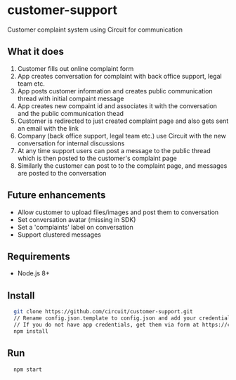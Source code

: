 # customer-support
Customer complaint system using Circuit for communication

## What it does
1. Customer fills out online complaint form
1. App creates conversation for complaint with back office support, legal team etc.
1. App posts customer information and creates public communication thread with initial compaint message
1. App creates new compaint id and associates it with the conversation and the public communication thead
1. Customer is redirected to just created complaint page and also gets sent an email with the link
1. Company (back office support, legal team etc.) use Circuit with the new conversation for internal discussions
1. At any time support users can post a message to the public thread which is then posted to the customer's complaint page
1. Similarly the customer can post to to the complaint page, and messages are posted to the conversation

## Future enhancements
* Allow customer to upload files/images and post them to conversation
* Set conversation avatar (missing in SDK)
* Set a 'complaints' label on conversation
* Support clustered messages

## Requirements
* Node.js 8+

## Install
```bash
  git clone https://github.com/circuit/customer-support.git
  // Rename config.json.template to config.json and add your credentials
  // If you do not have app credentials, get them via form at https://circuit.github.io/oauth
  npm install
```

## Run
```bash
  npm start
```
